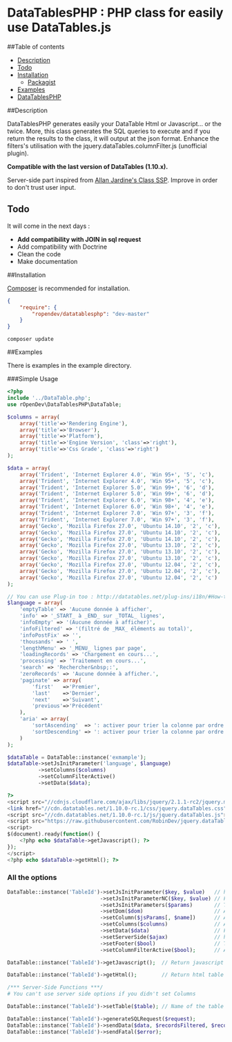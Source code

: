 DataTablesPHP : PHP class for easily use DataTables.js
================================================

##Table of contents
* [Description](#description)
* [Todo](#todo)
* [Installation](#installation)
    * [Packagist](https://packagist.org/packages/ropendev/datatablesphp)
* [Examples](#examples)
* [DataTablesPHP](http://www.robin-d.fr/DataTablesPHP/)

##Description

DataTablesPHP generates easily your DataTable Html or Javascript... or the twice. More, this class generates the SQL queries to execute and if you return the results to the class, it will output at the json format. Enhance the filters's utilisation with the jquery.dataTables.columnFilter.js (unofficial plugin).

**Compatible with the last version of DataTables (1.10.x).**

Server-side part inspired from [Allan Jardine's Class SSP](https://github.com/DataTables/DataTables/blob/master/examples/server_side/scripts/ssp.class.php). Improve in order to don't trust user input.

## Todo
It will come in the next days :
* **Add compatibility with JOIN in sql request**
* Add compatibility with Doctrine
* Clean the code
* Make documentation

##Installation

[Composer](http://getcomposer.org) is recommended for installation.
```json
{
    "require": {
        "ropendev/datatablesphp": "dev-master"
    }
}
```
```
composer update
```

##Examples

There is examples in the example directory.

###Simple Usage
```php
<?php
include '../DataTable.php';
use rOpenDev\DataTablesPHP\DataTable;

$columns = array(
	array('title'=>'Rendering Engine'),
	array('title'=>'Browser'),
	array('title'=>'Platform'),
	array('title'=>'Engine Version', 'class'=>'right'),
	array('title'=>'Css Grade', 'class'=>'right')
);

$data = array(
	array('Trident', 'Internet Explorer 4.0', 'Win 95+', '5', 'c'),
	array('Trident', 'Internet Explorer 4.0', 'Win 95+', '5', 'c'),
	array('Trident', 'Internet Explorer 5.0', 'Win 99+', '6', 'd'),
	array('Trident', 'Internet Explorer 5.0', 'Win 99+', '6', 'd'),
	array('Trident', 'Internet Explorer 6.0', 'Win 98+', '4', 'e'),
	array('Trident', 'Internet Explorer 6.0', 'Win 98+', '4', 'e'),
	array('Trident', 'Internet Explorer 7.0', 'Win 97+', '3', 'f'),
	array('Trident', 'Internet Explorer 7.0', 'Win 97+', '3', 'f'),
	array('Gecko', 'Mozilla Firefox 27.0', 'Ubuntu 14.10', '2', 'c'),
	array('Gecko', 'Mozilla Firefox 27.0', 'Ubuntu 14.10', '2', 'c'),
	array('Gecko', 'Mozilla Firefox 27.0', 'Ubuntu 14.10', '2', 'c'),
	array('Gecko', 'Mozilla Firefox 27.0', 'Ubuntu 13.10', '2', 'c'),
	array('Gecko', 'Mozilla Firefox 27.0', 'Ubuntu 13.10', '2', 'c'),
	array('Gecko', 'Mozilla Firefox 27.0', 'Ubuntu 13.10', '2', 'c'),
	array('Gecko', 'Mozilla Firefox 27.0', 'Ubuntu 12.04', '2', 'c'),
	array('Gecko', 'Mozilla Firefox 27.0', 'Ubuntu 12.04', '2', 'c'),
	array('Gecko', 'Mozilla Firefox 27.0', 'Ubuntu 12.04', '2', 'c')
);

// You can use Plug-in too : http://datatables.net/plug-ins/i18n/#How-to-use
$language = array(
	'emptyTable' => 'Aucune donnée à afficher',
	'info' => '_START_ à _END_ sur _TOTAL_ lignes',
	'infoEmpty' => '(Aucune donnée à afficher)',
	'infoFiltered' => '(filtré de _MAX_ éléments au total)',
	'infoPostFix' => '',
	'thousands' => ' ',
	'lengthMenu' => '_MENU_ lignes par page',
	'loadingRecords' => 'Chargement en cours...',
	'processing' => 'Traitement en cours...',
	'search' => 'Rechercher&nbsp;:',
	'zeroRecords' => 'Aucune donnée à afficher.',
	'paginate' => array(
		'first'   =>'Premier',
		'last'    =>'Dernier',
		'next'    =>'Suivant',
		'previous'=>'Précédent'
	),
	'aria' => array(
		'sortAscending'  => ': activer pour trier la colonne par ordre croissant',
		'sortDescending' => ': activer pour trier la colonne par ordre décroissant'
	)
);

$dataTable = DataTable::instance('exmample');
$dataTable->setJsInitParameter('language', $language)
          ->setColumns($columns)
          ->setColumnFilterActive()
          ->setData($data);

?>
<script src="//cdnjs.cloudflare.com/ajax/libs/jquery/2.1.1-rc2/jquery.min.js"></script>
<link href="//cdn.datatables.net/1.10.0-rc.1/css/jquery.dataTables.css" rel="stylesheet">
<script src="//cdn.datatables.net/1.10.0-rc.1/js/jquery.dataTables.js"></script>
<script src="https://raw.githubusercontent.com/RobinDev/jquery.dataTables.columnFilter.js/master/jquery.dataTables.columnFilter.js"></script>
<script>
$(document).ready(function() {
	<?php echo $dataTable->getJavascript(); ?>
});
</script>
<?php echo $dataTable->getHtml(); ?>
```

### All the options
```php
DataTable::instance('TableId')->setJsInitParameter($key, $value)   // http://datatables.net/reference/option/
                              ->setJsInitParameterNC($key, $value) // For set in the value a javascript function
                              ->setJsInitParameters($params)       // To set all params in one time
                              ->setDom($dom)                       // Alias for setJsInitParameter('dom', $dom)
                              ->setColumn($jsParams[, $name])      // Add a column and there options to the table
                              ->setColumns($columns)               // Add columns
                              ->setData($data)                     // For not server-side table wich have data in a php array
                              ->setServerSide($ajax)               // http://datatables.net/reference/option/ajax
                              ->setFooter($bool)                   // To generate tfoot with th empty when you will call getHtml
                              ->setColumnFilterActive($bool);      // Active the use of https://github.com/RobinDev/jquery.dataTables.columnFilter.js

DataTable::instance('TableId')->getJavascript();  // Return javascript string. It is not embeding JS Files from DataTables.js... only it activation

DataTable::instance('TableId')->getHtml();        // Return html table in a string

/*** Server-Side Functions ***/
# You can't use server side options if you didn't set Columns

DataTable::instance('TableId')->setTable($table); // Name of the table to query

DataTable::instance('TableId')->generateSQLRequest($request);                     // Generate 3 SQL queries to execute
DataTable::instance('TableId')->sendData($data, $recordsFiltered, $recordsTotal); // Output the json results
DataTable::instance('TableId')->sendFatal($error);                                // Output an error

```
